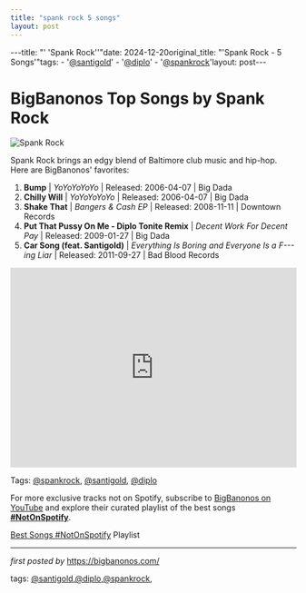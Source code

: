 ```yaml
---
title: "spank rock 5 songs"
layout: post
---
```

---title: "' 'Spank Rock''"date: 2024-12-20original_title: "'Spank Rock - 5 Songs'"tags:  - '[@santigold](/tags/santigold/)'  - '[@diplo](/tags/diplo/)'  - '[@spankrock](/tags/spankrock/)'layout: post---<h1>BigBanonos Top Songs by Spank Rock</h1><img src="https://geo-media.beatport.com/image_size/590x404/b1e87aff-cff3-4cbe-be9e-e6bfab4d8f50.jpg" alt="Spank Rock"> <p>Spank Rock brings an edgy blend of Baltimore club music and hip-hop. Here are BigBanonos' favorites:</p> <ol> <li><strong>Bump</strong> | <em>YoYoYoYoYo</em> | Released: 2006-04-07 | Big Dada</li> <li><strong>Chilly Will</strong> | <em>YoYoYoYoYo</em> | Released: 2006-04-07 | Big Dada</li> <li><strong>Shake That</strong> | <em>Bangers & Cash EP</em> | Released: 2008-11-11 | Downtown Records</li> <li><strong>Put That Pussy On Me - Diplo Tonite Remix</strong> | <em>Decent Work For Decent Pay</em> | Released: 2009-01-27 | Big Dada</li> <li><strong>Car Song (feat. Santigold)</strong> | <em>Everything Is Boring and Everyone Is a F---ing Liar</em> | Released: 2011-09-27 | Bad Blood Records</li></ol> <div> <iframe src="https://open.spotify.com/embed/playlist/3kMb3X8kknj6RWaur0rYzU?utm_source=generator" width="100%" height="352" frameborder="0" allow="autoplay; clipboard-write; encrypted-media; fullscreen; picture-in-picture" loading="lazy"></iframe></div><p>Tags: [@spankrock](/tags/spankrock/), [@santigold](/tags/santigold/), [@diplo](/tags/diplo/)</p><!--Subscribe and Playlist Links--><div>    <p>For more exclusive tracks not on Spotify, subscribe to <a href="https://www.youtube.com/[@BigBanonos](/tags/BigBanonos/)" target="_blank">BigBanonos on YouTube</a> and explore their curated playlist of the best songs <strong>[#NotOnSpotify](/tags/NotOnSpotify/)</strong>.</p>    <p><a href="https://www.youtube.com/playlist?list=PLtuNtuTatqI0kFahUCbtbfenC_ET5O_tr" target="_blank">Best Songs [#NotOnSpotify](/tags/NotOnSpotify/) Playlist<br /></a></p></div><hr /><p><em>first posted by</em> <a href="https://bigbanonos.com/" rel="noopener" target="_new">https://bigbanonos.com/</a></p><p>tags: [@santigold](/tags/santigold/),[@diplo](/tags/diplo/),[@spankrock](/tags/spankrock/),</p>